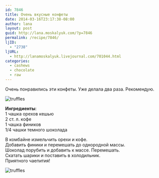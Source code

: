 ```yaml
---
id: 7846
title: Очень вкусные конфеты
date: 2014-03-16T23:17:38-08:00
author: lana
layout: post
guid: http://lana.moskalyuk.com/?p=7846
permalink: /recipe/7846/
ljID:
  - "2738"
ljURL:
  - http://lanamoskalyuk.livejournal.com/701044.html
categories:
  - cashews
  - chocolate
  - raw
---
```

Очень понравились эти конфеты. Уже делала два раза. Рекомендую.

![truffles](http://farm8.staticflickr.com/7445/12898404443_5dfcea8c66_c.jpg) 

**Ингредиенты**:  
1 чашка орехов кешью  
2 ст. л. кофе  
1 чашка фиников  
1/4 чашки темного шоколада

В комбайне измельчить орехи и кофе.  
Добавить финики и перемешать до однородной массы.  
Шоколад порубить и добавить к массе. Перемешать.  
Скатать шарики и поставить в холодильник.  
Приятного чаепития!

![truffles](http://farm8.staticflickr.com/7439/12898312585_4acd54ebe1_c.jpg)